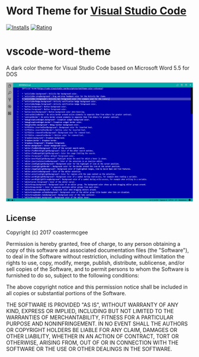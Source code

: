# Word Theme for [Visual Studio Code](http://code.visualstudio.com)
[![Installs](http://vsmarketplacebadge.apphb.com/installs/coastermcgee.word-theme.svg)](https://marketplace.visualstudio.com/items?itemName=coastermcgee.word-theme)
[![Rating](http://vsmarketplacebadge.apphb.com/rating-short/coastermcgee.word-theme.svg)](https://marketplace.visualstudio.com/items?itemName=coastermcgee.word-theme)

# vscode-word-theme
A dark color theme for Visual Studio Code based on Microsoft Word 5.5 for DOS

![Screenshot](https://raw.githubusercontent.com/coastermcgee/vscode-word-theme/master/screenshots/preview.png)

## License

Copyright (c) 2017 coastermcgee

Permission is hereby granted, free of charge, to any person obtaining a copy
of this software and associated documentation files (the "Software"), to deal
in the Software without restriction, including without limitation the rights
to use, copy, modify, merge, publish, distribute, sublicense, and/or sell
copies of the Software, and to permit persons to whom the Software is
furnished to do so, subject to the following conditions:

The above copyright notice and this permission notice shall be included in all
copies or substantial portions of the Software.

THE SOFTWARE IS PROVIDED "AS IS", WITHOUT WARRANTY OF ANY KIND, EXPRESS OR
IMPLIED, INCLUDING BUT NOT LIMITED TO THE WARRANTIES OF MERCHANTABILITY,
FITNESS FOR A PARTICULAR PURPOSE AND NONINFRINGEMENT. IN NO EVENT SHALL THE
AUTHORS OR COPYRIGHT HOLDERS BE LIABLE FOR ANY CLAIM, DAMAGES OR OTHER
LIABILITY, WHETHER IN AN ACTION OF CONTRACT, TORT OR OTHERWISE, ARISING FROM,
OUT OF OR IN CONNECTION WITH THE SOFTWARE OR THE USE OR OTHER DEALINGS IN THE
SOFTWARE.